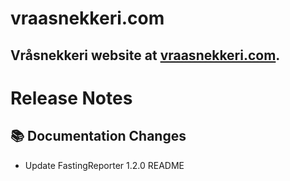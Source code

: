 # vraasnekkeri.com
## Vråsnekkeri website at [vraasnekkeri.com](https://www.vraasnekkeri.com).

# Release Notes
## 📚 Documentation Changes
- Update FastingReporter 1.2.0 README